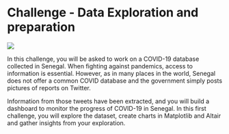 # Challenge - Data Exploration and preparation

![](https://images.unsplash.com/photo-1570651403445-54c2b0f568c0?ixlib=rb-1.2.1&ixid=eyJhcHBfaWQiOjEyMDd9&auto=format&fit=crop&w=1050&q=80)

In this challenge, you will be asked to work on a COVID-19 database collected in Senegal. When fighting against pandemics, access to information is essential. However, as in many places in the world, Senegal does not offer a common COVID database and the government simply posts pictures of reports on Twitter.

Information from those tweets have been extracted, and you will build a dashboard to monitor the progress of COVID-19 in Senegal. In this first challenge, you will explore the dataset, create charts in Matplotlib and Altair and gather insights from your exploration.